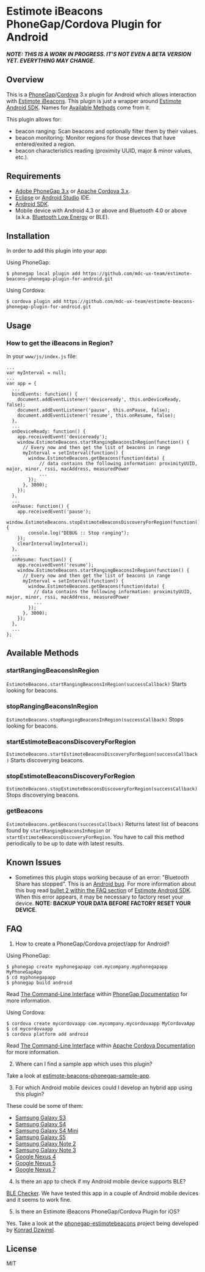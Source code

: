 # Estimote iBeacons PhoneGap/Cordova Plugin for Android

**_NOTE: THIS IS A WORK IN PROGRESS. IT'S NOT EVEN A BETA VERSION YET. EVERYTHING MAY CHANGE_.**

## Overview

This is a [PhoneGap](http://phonegap.com/)/[Cordova](http://cordova.apache.org/) 3.x plugin for Android which allows interaction with [Estimote iBeacons](http://estimote.com). This plugin is just a wrapper around [Estimote Android SDK](https://github.com/Estimote/Android-SDK). Names for [Available Methods](#available-methods) come from it.

This plugin allows for:
- beacon ranging: Scan beacons and optionally filter them by their values.
- beacon monitoring: Monitor regions for those devices that have entered/exited a region.
- beacon characteristics reading (proximity UUID, major & minor values, etc.).

## Requirements

- [Adobe PhoneGap 3.x](http://phonegap.com/install/) or [Apache Cordova 3.x](http://cordova.apache.org/#download).
- [Eclipse](https://www.eclipse.org/downloads/) or [Android Studio](http://developer.android.com/sdk/installing/studio.html) IDE.
- [Android SDK](http://developer.android.com/sdk).
- Mobile device with Android 4.3 or above and Bluetooth 4.0 or above (a.k.a. [Bluetooth Low Energy](http://en.wikipedia.org/wiki/Bluetooth_low_energy) or BLE).

## Installation

In order to add this plugin into your app:

Using PhoneGap:

```
$ phonegap local plugin add https://github.com/mdc-ux-team/estimote-beacons-phonegap-plugin-for-android.git
```

Using Cordova:

```
$ cordova plugin add https://github.com/mdc-ux-team/estimote-beacons-phonegap-plugin-for-android.git
```

## Usage

### How to get the iBeacons in Region?

In your `www/js/index.js` file:

```
...
var myInterval = null;
...
var app = {
  ...
  bindEvents: function() {
    document.addEventListener('deviceready', this.onDeviceReady, false);
    document.addEventListener('pause', this.onPause, false);
    document.addEventListener('resume', this.onResume, false);
  },
  ...
  onDeviceReady: function() {
    app.receivedEvent('deviceready');
    window.EstimoteBeacons.startRangingBeaconsInRegion(function() {
      // Every now and then get the list of beacons in range
      myInterval = setInterval(function() {
        window.EstimoteBeacons.getBeacons(function(data) {
            // data contains the following information: proximityUUID, major, minor, rssi, macAddress, measuredPower
            ...
        });
      }, 3000);
    });  
  },
  ...
  onPause: function() {
    app.receivedEvent('pause');
    window.EstimoteBeacons.stopEstimoteBeaconsDiscoveryForRegion(function() {
        console.log("DEBUG :: Stop ranging");
    });
    clearInterval(myInterval);
  },
  ...
  onResume: function() {
    app.receivedEvent('resume');
    window.EstimoteBeacons.startRangingBeaconsInRegion(function() {
      // Every now and then get the list of beacons in range
      myInterval = setInterval(function() {
        window.EstimoteBeacons.getBeacons(function(data) {
          // data contains the following information: proximityUUID, major, minor, rssi, macAddress, measuredPower
          ...
        });
      }, 3000);
    });
  },
  ...
};
```

## Available Methods

### startRangingBeaconsInRegion

`EstimoteBeacons.startRangingBeaconsInRegion(successCallback)` Starts looking for beacons.

### stopRangingBeaconsInRegion

`EstimoteBeacons.stopRangingBeaconsInRegion(successCallback)` Stops looking for beacons.

### startEstimoteBeaconsDiscoveryForRegion

`EstimoteBeacons.startEstimoteBeaconsDiscoveryForRegion(successCallback)` Starts discoverying beacons.

### stopEstimoteBeaconsDiscoveryForRegion

`EstimoteBeacons.stopEstimoteBeaconsDiscoveryForRegion(successCallback)` Stops discoverying beacons.

### getBeacons

`EstimoteBeacons.getBeacons(successCallback)` Returns latest list of beacons found by `startRangingBeaconsInRegion` or `startEstimoteBeaconsDiscoveryForRegion`. You have to call this method periodically to be up to date with latest results.

## Known Issues

- Sometimes this plugin stops working because of an error: "Bluetooth Share has stopped". This is an [Android bug](https://code.google.com/p/android/issues/detail?id=67272). For more information about this bug read [bullet 2 within the FAQ section](https://github.com/Estimote/Android-SDK#faq) of [Estimote Android SDK](https://github.com/Estimote/Android-SDK). When this error appears, it may be necessary to factory reset your device. **NOTE: BACKUP YOUR DATA BEFORE FACTORY RESET YOUR DEVICE**.

## FAQ

1. How to create a PhoneGap/Cordova project/app for Android?

  Using PhoneGap:
  
  ```
  $ phonegap create myphonegapapp com.mycompany.myphonegapapp MyPhoneGapApp
  $ cd myphonegapapp
  $ phonegap build android
  ```
  
  Read [The Command-Line Interface](http://docs.phonegap.com/en/3.0.0/guide_cli_index.md.html) within [PhoneGap Documentation](http://docs.phonegap.com/en/3.0.0/) for more information.
  
  Using Cordova:
  
  ```
  $ cordova create mycordovaapp com.mycompany.mycordovaapp MyCordovaApp
  $ cd mycordovaapp
  $ cordova platform add android
  ```
  
  Read [The Command-Line Interface](http://cordova.apache.org/docs/en/3.4.0/guide_cli_index.md.html#The%20Command-Line%20Interface) within [Apache Cordova Documentation](http://cordova.apache.org/docs/en/3.4.0/) for more information.

2. Where can I find a sample app which uses this plugin?

  Take a look at [estimote-beacons-phonegap-sample-app](https://github.com/mdc-ux-team/estimote-beacons-phonegap-sample-app).

3. For which Android mobile devices could I develop an hybrid app using this plugin?

  These could be some of them:
  - [Samsung Galaxy S3](http://www.samsung.com/global/galaxys3/)
  - [Samsung Galaxy S4](http://www.samsung.com/global/microsite/galaxys4/)
  - [Samsung Galaxy S4 Mini](http://www.samsung.com/global/microsite/galaxys4/)
  - [Samsung Galaxy S5](http://www.samsung.com/global/microsite/galaxys5/)
  - [Samsung Galaxy Note 2](http://www.samsung.com/galaxynote2/)
  - [Samsung Galaxy Note 3](http://www.samsung.com/us/guide-to-galaxy-smart-devices/galaxy-note-3.html)
  - [Google Nexus 4](http://www.google.com/intl/all/nexus/4/)
  - [Google Nexus 5](http://www.google.com/nexus/5/)
  - [Google Nexus 7](http://www.google.com/nexus/7/)

4. Is there an app to check if my Android mobile device supports BLE?

  [BLE Checker](https://play.google.com/store/apps/details?id=com.magicalboy.btd). We have tested this app in a couple of Android mobile devices and it seems to work fine.

5. Is there an Estimote iBeacons PhoneGap/Cordova Plugin for iOS?

  Yes. Take a look at the [phonegap-estimotebeacons](https://github.com/kdzwinel/phonegap-estimotebeacons) project being developed by [Konrad Dzwinel](https://github.com/kdzwinel). 

## License

MIT

